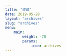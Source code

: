 ```yaml
---
title: "收藏"
date: 2019-05-28
layout: "archives"
slug: "archives"
menu:
    main:
        weight: -70
        params: 
            icon: archives
---
```

